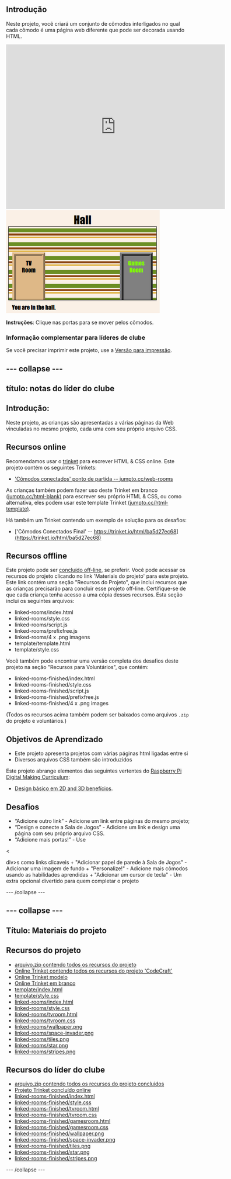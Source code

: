 ## Introdução

Neste projeto, você criará um conjunto de cômodos interligados no qual cada cômodo é uma página web diferente que pode ser decorada usando HTML.

<div class="trinket">
  <iframe src="https://trinket.io/embed/html/ba5d27ec68?outputOnly=true&start=result" width="600" height="450" frameborder="0" marginwidth="0" marginheight="0" allowfullscreen>
  </iframe>
  <img src="images/rooms-hall-finished.png">
</div>

**Instruções**: Clique nas portas para se mover pelos cômodos.

### Informação complementar para líderes de clube

Se você precisar imprimir este projeto, use a [Versão para impressão](https://projects.raspberrypi.org/en/projects/linked-rooms/print).

## \--- collapse \---

## título: notas do líder do clube

## Introdução:

Neste projeto, as crianças são apresentadas a várias páginas da Web vinculadas no mesmo projeto, cada uma com seu próprio arquivo CSS.

## Recursos online

Recomendamos usar o [trinket](https://trinket.io/) para escrever HTML & CSS online. Este projeto contém os seguintes Trinkets:

* ['Cômodos conectados' ponto de partida -- jumpto.cc/web-rooms](http://jumpto.cc/web-rooms)

As crianças também podem fazer uso deste Trinket em branco [(jumpto.cc/html-blank)](http://jumpto.cc/html-blank) para escrever seu próprio HTML & CSS, ou como alternativa, eles podem usar este template Trinket [(jumpto.cc/html-template)](http://jumpto.cc/html-template).

Há também um Trinket contendo um exemplo de solução para os desafios:

* ['Cômodos Conectados Final' -- https://trinket.io/html/ba5d27ec68](https://trinket.io/html/ba5d27ec68)

## Recursos offline

Este projeto pode ser [concluído off-line](https://www.codeclubprojects.org/en-GB/resources/webdev-working-offline/), se preferir. Você pode acessar os recursos do projeto clicando no link 'Materiais do projeto' para este projeto. Este link contém uma seção "Recursos do Projeto", que inclui recursos que as crianças precisarão para concluir esse projeto off-line. Certifique-se de que cada criança tenha acesso a uma cópia desses recursos. Esta seção inclui os seguintes arquivos:

* linked-rooms/index.html
* linked-rooms/style.css
* linked-rooms/script.js
* linked-rooms/prefixfree.js
* linked-rooms/4 x .png imagens
* template/template.html
* template/style.css

Você também pode encontrar uma versão completa dos desafios deste projeto na seção "Recursos para Voluntários", que contém:

* linked-rooms-finished/index.html
* linked-rooms-finished/style.css
* linked-rooms-finished/script.js
* linked-rooms-finished/prefixfree.js
* linked-rooms-finished/4 x .png images

(Todos os recursos acima também podem ser baixados como arquivos `.zip` do projeto e voluntários.)

## Objetivos de Aprendizado

* Este projeto apresenta projetos com várias páginas html ligadas entre si
* Diversos arquivos CSS também são introduzidos

Este projeto abrange elementos das seguintes vertentes do [Raspberry Pi Digital Making Curriculum](http://rpf.io/curriculum):

* [Design básico em 2D and 3D benefícios](https://www.raspberrypi.org/curriculum/design/creator).

## Desafios

* “Adicione outro link” - Adicione um link entre páginas do mesmo projeto;
* “Design e conecte a Sala de Jogos” - Adicione um link e design uma página com seu próprio arquivo CSS. 
* “Adicione mais portas!” - Use 

<

div>s como links clicaveis + "Adicionar papel de parede à Sala de Jogos" - Adicionar uma imagem de fundo + "Personalize!" - Adicione mais cômodos usando as habilidades aprendidas + "Adicionar um cursor de tecla" - Um extra opcional divertido para quem completar o projeto

\--- /collapse \---

## \--- collapse \---

## Título: Materiais do projeto

## Recursos do projeto

* [arquivo.zip contendo todos os recursos do projeto](resources/rooms-project-resources.zip)
* [Online Trinket contendo todos os recursos do projeto 'CodeCraft'](http://jumpto.cc/web-rooms)
* [Online Trinket modelo](http://jumpto.cc/trinket-template)
* [Online Trinket em branco](http://jumpto.cc/trinket-blank)
* [template/index.html](resources/template-index.html)
* [template/style.css](resources/template-style.css)
* [linked-rooms/index.html](resources/linked-rooms-index.html)
* [linked-rooms/style.css](resources/linked-rooms-style.css)
* [linked-rooms/tvroom.html](resources/linked-rooms-tvroom.html)
* [linked-rooms/tvroom.css](resources/linked-rooms-tvroom.css)
* [linked-rooms/wallpaper.png](resources/linked-rooms-wallpaper.png)
* [linked-rooms/space-invader.png](resources/linked-rooms-space-invader.png)
* [linked-rooms/tiles.png](resources/linked-rooms-tiles.png)
* [linked-rooms/star.png](resources/linked-rooms-star.png)
* [linked-rooms/stripes.png](resources/linked-rooms-stripes.png)

## Recursos do líder do clube

* [arquivo.zip contendo todos os recursos do projeto concluídos](resources/rooms-volunteer-resources.zip)
* [Projeto Trinket concluído online](https://trinket.io/html/1d4d4c5ce1)
* [linked-rooms-finished/index.html](resources/linked-rooms-finished-index.html)
* [linked-rooms-finished/style.css](resources/linked-rooms-finished-style.css)
* [linked-rooms-finished/tvroom.html](resources/linked-rooms-finished-tvroom.html)
* [linked-rooms-finished/tvroom.css](resources/linked-rooms-finished-tvroom.css)
* [linked-rooms-finished/gamesroom.html](resources/linked-rooms-finished-gamesroom.html)
* [linked-rooms-finished/gamesroom.css](resources/linked-rooms-finished-gamesroom.css)
* [linked-rooms-finished/wallpaper.png](resources/linked-rooms-finished-wallpaper.png)
* [linked-rooms-finished/space-invader.png](resources/linked-rooms-finished-space-invader.png)
* [linked-rooms-finished/tiles.png](resources/linked-rooms-finished-tiles.png)
* [linked-rooms-finished/star.png](resources/linked-rooms-finished-star.png)
* [linked-rooms-finished/stripes.png](resources/linked-rooms-finished-stripes.png)

\--- /collapse \---